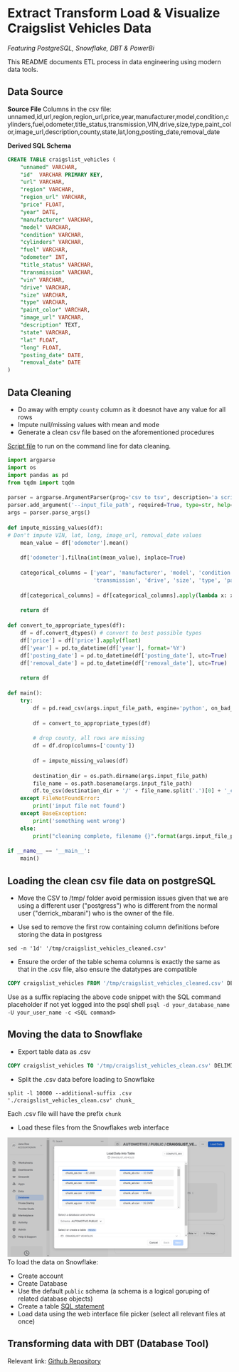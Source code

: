 # Extract Transform Load & Visualize Craigslist Vehicles Data

*Featuring PostgreSQL, Snowflake, DBT & PowerBi*

This README documents ETL process in data engineering using modern data tools.

## Data Source

**Source File**
Columns in the csv file:
unnamed,id,url,region,region_url,price,year,manufacturer,model,condition,cylinders,fuel,odometer,title_status,transmission,VIN,drive,size,type,paint_color,image_url,description,county,state,lat,long,posting_date,removal_date

**Derived SQL Schema**
<a name="SQL_schema"></a>

```SQL
CREATE TABLE craigslist_vehicles (
	"unnamed" VARCHAR,
	"id"  VARCHAR PRIMARY KEY,
	"url" VARCHAR,
	"region" VARCHAR,
	"region_url" VARCHAR,
	"price" FLOAT,
	"year" DATE,
	"manufacturer" VARCHAR,
	"model" VARCHAR,
	"condition" VARCHAR,
	"cylinders" VARCHAR,
	"fuel" VARCHAR,
	"odometer" INT,
	"title_status" VARCHAR,
	"transmission" VARCHAR,
	"vin" VARCHAR,
	"drive" VARCHAR,
	"size" VARCHAR,
	"type" VARCHAR,
	"paint_color" VARCHAR,
	"image_url" VARCHAR,
	"description" TEXT,
	"state" VARCHAR,
	"lat" FLOAT,
	"long" FLOAT,
	"posting_date" DATE,
	"removal_date" DATE
)
```

## Data Cleaning

* Do away with empty `county` column as it doesnot have any value for all rows
* Impute null/missing values with mean and mode
* Generate a clean csv file based on the aforementioned procedures

[Script file](./clean_csv.py) to run on the command line for data cleaning.

```Python
import argparse
import os
import pandas as pd
from tqdm import tqdm

parser = argparse.ArgumentParser(prog='csv to tsv', description='a script that converts csv to tsv line by line')
parser.add_argument('--input_file_path', required=True, type=str, help='path to .csv file')
args = parser.parse_args()

def impute_missing_values(df):
# Don't impute VIN, lat, long, image_url, removal_date values
    mean_value = df['odometer'].mean()

    df['odometer'].fillna(int(mean_value), inplace=True)

    categorical_columns = ['year', 'manufacturer', 'model', 'condition', 'cylinders', 'fuel', 'title_status',
                           'transmission', 'drive', 'size', 'type', 'paint_color', 'posting_date']

    df[categorical_columns] = df[categorical_columns].apply(lambda x: x.fillna(x.mode().iloc[0]))

    return df

def convert_to_appropriate_types(df):
    df = df.convert_dtypes() # convert to best possible types
    df['price'] = df['price'].apply(float)
    df['year'] = pd.to_datetime(df['year'], format='%Y')
    df['posting_date'] = pd.to_datetime(df['posting_date'], utc=True)
    df['removal_date'] = pd.to_datetime(df['removal_date'], utc=True)

    return df

def main():
    try:
        df = pd.read_csv(args.input_file_path, engine='python', on_bad_lines='warn')

        df = convert_to_appropriate_types(df)

        # drop county, all rows are missing
        df = df.drop(columns=['county'])

        df = impute_missing_values(df)

        destination_dir = os.path.dirname(args.input_file_path)
        file_name = os.path.basename(args.input_file_path)
        df.to_csv(destination_dir + '/' + file_name.split('.')[0] + '_cleaned.csv', index=False)
    except FileNotFoundError:
        print('input file not found')
    except BaseException:
        print('something went wrong')
    else:
        print("cleaning complete, filename {}".format(args.input_file_path))

if __name__ == '__main__':
    main()
```

## Loading the clean csv file data on postgreSQL

* Move the CSV to /tmp/ folder avoid permission issues given that we are using a different user ("postgress") who is different from the normal user ("derrick_mbarani") who is the owner of the file.

* Use sed to remove the first row containing column definitions before storing the data in postgress

```Shell
sed -n '1d' '/tmp/craigslist_vehicles_cleaned.csv'
```

* Ensure the order of the table schema columns is exactly the same as that in the .csv file, also ensure the datatypes are compatible

```SQL
COPY craigslist_vehicles FROM '/tmp/craigslist_vehicles_cleaned.csv' DELIMITER ',' CSV HEADER;
```

Use as a suffix replacing the above code snippet with the SQL command placeholder if not yet logged into the psql shell
`psql -d your_database_name -U your_user_name -c <SQL command>`

## Moving the data to Snowflake

* Export table data as .csv
```SQL
COPY craigslist_vehicles TO '/tmp/craigslist_vehicles_clean.csv' DELIMITER ',' CSV HEADER;
```

* Split the .csv data before loading to Snowflake

```shell
split -l 10000 --additional-suffix .csv './craigslist_vehicles_clean.csv' chunk_
```
Each .csv file will have the prefix `chunk`

* Load these files from the Snowflakes web interface

![Snowflake dashboard image showing manual data](./../screenshots/Screenshot%202023-11-09%20171459.png)
To load the data on Snowflake:
* Create account
* Create Database
* Use the default `public` schema (a schema is a logical goruping of related database objects)
* Create a table [SQL statement](#SQL_schema)
* Load data using the web interface file picker (select all relevant files at once)

## Transforming data with DBT (Database Tool)

Relevant link: [Github Repository](https://github.com/Sciederrick/dbt_craigslist_vehicles)


